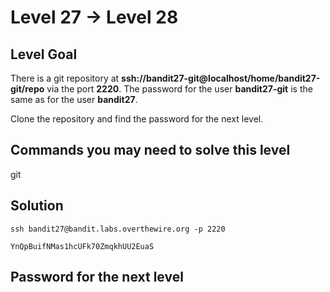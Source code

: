 # Level 27 → Level 28

## Level Goal
There is a git repository at **ssh://bandit27-git@localhost/home/bandit27-git/repo** via the port **2220**. The password for the user **bandit27-git** is the same as for the user **bandit27**.

Clone the repository and find the password for the next level.

## Commands you may need to solve this level
git

## Solution
```
ssh bandit27@bandit.labs.overthewire.org -p 2220
```
```
YnQpBuifNMas1hcUFk70ZmqkhUU2EuaS
```

## Password for the next level
```

```

